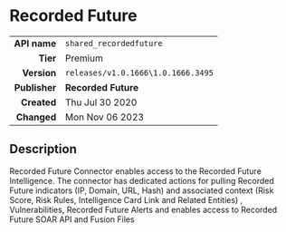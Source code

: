 # Recorded Future
| | |
|-:|-|
|**API name**|`shared_recordedfuture`|
|**Tier**|Premium|
|**Version**|`releases/v1.0.1666\1.0.1666.3495`|
|**Publisher**|**Recorded Future**|
|**Created**|Thu Jul 30 2020|
|**Changed**|Mon Nov 06 2023|

## Description
Recorded Future Connector enables access to the Recorded Future Intelligence. The connector has dedicated actions for pulling Recorded Future indicators (IP, Domain, URL, Hash) and associated context (Risk Score, Risk Rules, Intelligence Card Link and Related Entities) , Vulnerabilities, Recorded Future Alerts and enables access to Recorded Future SOAR API and Fusion Files
